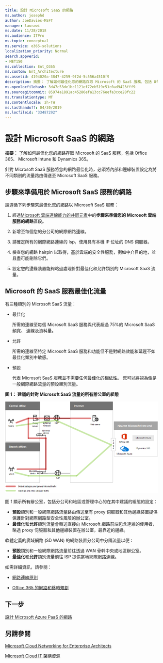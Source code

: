 ```yaml
---
title: 設計 Microsoft SaaS 的網路
ms.author: josephd
author: JoeDavies-MSFT
manager: laurawi
ms.date: 11/28/2018
ms.audience: ITPro
ms.topic: conceptual
ms.service: o365-solutions
localization_priority: Normal
search.appverid:
- MET150
ms.collection: Ent_O365
ms.custom: Ent_Architecture
ms.assetid: 4194020a-3847-4259-9f2d-5c556a4510f9
description: 摘要： 了解如何最佳化您的網路存取 Microsoft 的 SaaS 服務，包括 Office 365、 Microsoft Intune 和 Dynamics 365。
ms.openlocfilehash: 3d47c53de1bc1121ef72eb519c51c0ad9423fff9
ms.sourcegitcommit: 85974a1891ac45286efa13cc76eefa3cce28fc22
ms.translationtype: MT
ms.contentlocale: zh-TW
ms.lasthandoff: 04/30/2019
ms.locfileid: "33487292"
---
```

# <a name="designing-networking-for-microsoft-saas"></a>設計 Microsoft SaaS 的網路

 **摘要：** 了解如何最佳化您的網路存取 Microsoft 的 SaaS 服務，包括 Office 365、 Microsoft Intune 和 Dynamics 365。
  
針對 Microsoft SaaS 服務將您的網路最佳化時，必須將內部和邊緣裝置設定為將不同類別的流量路由傳送至 Microsoft SaaS 服務。
  
## <a name="steps-to-prepare-your-network-for-microsoft-saas-services"></a>步驟來準備用於 Microsoft SaaS 服務的網路

請遵循下列步驟來最佳化您的網路以 Microsoft SaaS 服務：
  
1. 經過[Microsoft 雲端連線能力的共同元素](common-elements-of-microsoft-cloud-connectivity.md)中的**步驟來準備您的 Microsoft 雲端服務的網路**區段。
    
2. 新增至每個您的分公司的網際網路連線。
    
3. 請確定所有的網際網路連線的 Isp，使用具有本機 IP 位址的 DNS 伺服器。
    
4. 檢查您的網路 hairpin 以取得，基於雲端的安全性服務，例如中介目的地，並且盡可能刪除它們。
    
5. 設定您的邊緣裝置能夠略過處理針對最佳化和允許類別的 Microsoft SaaS 流量。

## <a name="optimizing-traffic-to-microsofts-saas-services"></a>Microsoft 的 SaaS 服務最佳化流量    

有三種類別的 Microsoft SaaS 流量：

- 最佳化

  所需的連線至每個 Microsoft SaaS 服務與代表超過 75%的 Microsoft SaaS 頻寬、 連線及資料量。

- 允許

  所需的連線至特定 Microsoft SaaS 服務和功能但不是對網路效能和延遲不如最佳化類別中敏感。

- 預設

  代表 Microsoft SaaS 服務並不需要任何最佳化的相依性。 您可以將視為像是一般網際網路流量的預設類別流量。


**圖 1： 建議的針對 Microsoft SaaS 流量的所有辦公室的組態**

![圖 1： 建議的針對 Microsoft SaaS 流量的所有辦公室的組態](media/Network-Poster/SaaS1.png)

圖 1 顯示所有辦公室，包括分公司和地區或管理中心的在其中建議的組態的設定：

- **預設**類別和一般網際網路流量路由傳送至有 proxy 伺服器和其他邊緣裝置提供保護針對網際網路型安全性風險的辦公室。
- **最佳化**和**允許**類別流量會轉送直接向 Microsoft 網路前端包含連線的使用者，略過 proxy 伺服器和其他邊緣裝置在辦公室，最靠近的邊緣。

軟體定義的廣域網路 (SD WAN) 的網路裝置分公司中分隔流量以便： 

- **預設**類別和一般網際網路流量前往透過 WAN 骨幹中央或地區辦公室。 
- **最佳化**和**允許**類別流量前往 ISP 提供當地網際網路連線。
  
如需詳細資訊，請參閱：
  
- [網路連線原則](https://aka.ms/expressrouteoffice365)

- [Office 365 的網路和移轉規劃](https://aka.ms/tune)
    
## <a name="next-step"></a>下一步

[設計 Microsoft Azure PaaS 的網路](designing-networking-for-microsoft-azure-paas.md)
    
## <a name="see-also"></a>另請參閱

[Microsoft Cloud Networking for Enterprise Architects](microsoft-cloud-networking-for-enterprise-architects.md)
  
[Microsoft Cloud IT 架構資源](microsoft-cloud-it-architecture-resources.md)

